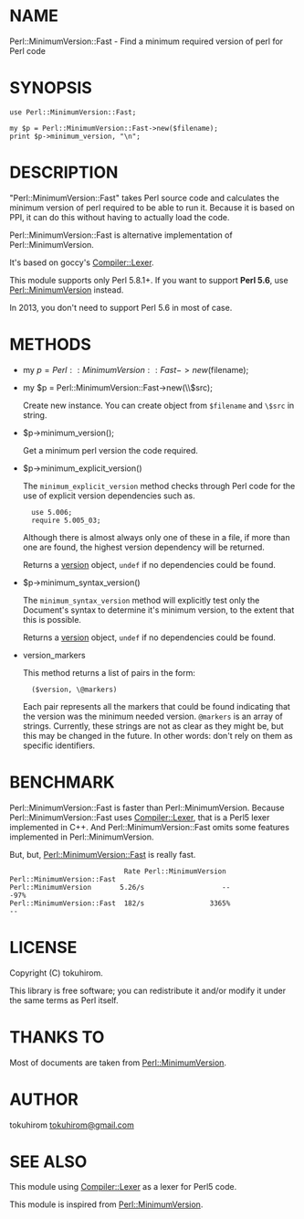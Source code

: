 # NAME

Perl::MinimumVersion::Fast - Find a minimum required version of perl for Perl code

# SYNOPSIS

    use Perl::MinimumVersion::Fast;

    my $p = Perl::MinimumVersion::Fast->new($filename);
    print $p->minimum_version, "\n";

# DESCRIPTION

"Perl::MinimumVersion::Fast" takes Perl source code and calculates the minimum
version of perl required to be able to run it. Because it is based on PPI,
it can do this without having to actually load the code.

Perl::MinimumVersion::Fast is alternative implementation of Perl::MinimumVersion.

It's based on goccy's [Compiler::Lexer](http://search.cpan.org/perldoc?Compiler::Lexer).

This module supports only Perl 5.8.1+.
If you want to support __Perl 5.6__, use [Perl::MinimumVersion](http://search.cpan.org/perldoc?Perl::MinimumVersion) instead.

In 2013, you don't need to support Perl 5.6 in most of case.

# METHODS

- my $p = Perl::MinimumVersion::Fast->new($filename);
- my $p = Perl::MinimumVersion::Fast->new(\\$src);

    Create new instance. You can create object from `$filename` and `\$src` in string.

- $p->minimum\_version();

    Get a minimum perl version the code required.

- $p->minimum\_explicit\_version()

    The `minimum_explicit_version` method checks through Perl code for the
    use of explicit version dependencies such as.

        use 5.006;
        require 5.005_03;

    Although there is almost always only one of these in a file, if more than
    one are found, the highest version dependency will be returned.

    Returns a [version](http://search.cpan.org/perldoc?version) object, `undef` if no dependencies could be found.

- $p->minimum\_syntax\_version()

    The `minimum_syntax_version` method will explicitly test only the
    Document's syntax to determine it's minimum version, to the extent
    that this is possible.

    Returns a [version](http://search.cpan.org/perldoc?version) object, `undef` if no dependencies could be found.

- version\_markers

    This method returns a list of pairs in the form:

        ($version, \@markers)

    Each pair represents all the markers that could be found indicating that the
    version was the minimum needed version.  `@markers` is an array of strings.
    Currently, these strings are not as clear as they might be, but this may be
    changed in the future.  In other words: don't rely on them as specific
    identifiers.

# BENCHMARK

Perl::MinimumVersion::Fast is faster than Perl::MinimumVersion.
Because Perl::MinimumVersion::Fast uses [Compiler::Lexer](http://search.cpan.org/perldoc?Compiler::Lexer), that is a Perl5 lexer implemented in C++.
And Perl::MinimumVersion::Fast omits some features implemented in Perl::MinimumVersion.

But, but, [Perl::MinimumVersion::Fast](http://search.cpan.org/perldoc?Perl::MinimumVersion::Fast) is really fast.

                                Rate Perl::MinimumVersion Perl::MinimumVersion::Fast
    Perl::MinimumVersion       5.26/s                   --                       -97%
    Perl::MinimumVersion::Fast  182/s                3365%                         --

# LICENSE

Copyright (C) tokuhirom.

This library is free software; you can redistribute it and/or modify
it under the same terms as Perl itself.

# THANKS TO

Most of documents are taken from [Perl::MinimumVersion](http://search.cpan.org/perldoc?Perl::MinimumVersion).

# AUTHOR

tokuhirom <tokuhirom@gmail.com>

# SEE ALSO

This module using [Compiler::Lexer](http://search.cpan.org/perldoc?Compiler::Lexer) as a lexer for Perl5 code.

This module is inspired from [Perl::MinimumVersion](http://search.cpan.org/perldoc?Perl::MinimumVersion).
